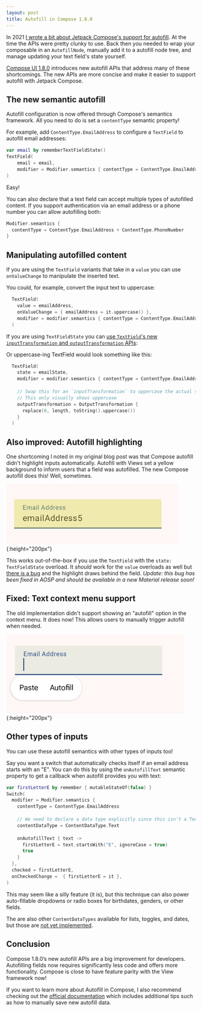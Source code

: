 ```yaml
---
layout: post
title: Autofill in Compose 1.8.0
---
```

In 2021 [I wrote a bit about Jetpack Compose's support for autofill](/2021/04/13/compose-autofill). At the time the APIs were pretty clunky to use. Back then you needed to wrap your composable in an `AutofillNode`, manually add it to a autofill node tree, and manage updating your text field's state yourself.

[Compose UI 1.8.0](https://developer.android.com/jetpack/androidx/releases/compose-ui) introduces new autofill APIs that address many of these shortcomings. The new APIs are more concise and make it easier to support autofill with Jetpack Compose.

<!--more-->

## The new semantic autofill
Autofill configuration is now offered through Compose's semantics framework. All you need to do is set a `contentType` semantic property!

For example, add `ContentType.EmailAddress` to configure a `TextField` to autofill email addresses:

```kotlin
var email by rememberTextFieldState()
TextField(
    email = email,
    modifier = Modifier.semantics { contentType = ContentType.EmailAddress }
)
```

Easy!

You can also declare that a text field can accept multiple types of autofilled content.  If you support authentication via an email address or a phone number you can allow autofilling both:
```kotlin
Modifier.semantics { 
  contentType = ContentType.EmailAddress + ContentType.PhoneNumber
}
```

## Manipulating autofilled content
If you are using the `TextField` variants that take in a `value` you can use `onValueChange` to manipulate the inserted text.

You could, for example, convert the input text to uppercase:

```kotlin
  TextField(
    value = emailAddress,
    onValueChange = { emailAddress = it.uppercase() },
    modifier = modifier.semantics { contentType = ContentType.EmailAddress },
  )
```

If you are using `TextFieldState` you can [use `TextField`'s new `inputTransformation` and `outputTransformation` APIs](https://developer.android.com/develop/ui/compose/text/user-input?textfield=state-based#modify-user-input):

Or uppercase-ing TextField would look something like this:
```kotlin
  TextField(
    state = emailState,
    modifier = modifier.semantics { contentType = ContentType.EmailAddress },

    // Swap this for an `inputTransformation` to uppercase the actual state
    // This only visually shows uppercase
    outputTransformation = OutputTransformation {
      replace(0, length, toString().uppercase())
    }
  )
```

## Also improved: Autofill highlighting
One shortcoming I noted in my original blog post was that Compose autofill didn't highlight inputs automatically. Autofill with Views set a yellow background to inform users that a field was autofilled. The new Compose autofill does this! Well, sometimes.

![Text field context menu with Autofill option](/public/assets/posts/compose_autofill_2/autofilled_highlight.png){:height="200px"}

This works out-of-the-box if you use the `TextField` with the `state: TextFieldState` overload. It _should_ work for the `value` overloads as well but [there is a bug](https://issuetracker.google.com/issues/424384055) and the highlight draws behind the field. _Update: this bug has been fixed in AOSP and should be available in a new Material release soon!_

## Fixed: Text context menu support
The old implementation didn't support showing an "autofill" option in the context menu. It does now! This allows users to manually trigger autofill when needed.

![Text field context menu with Autofill option](/public/assets/posts/compose_autofill_2/context_menu.png){:height="200px"}

## Other types of inputs
You can use these autofill semantics with other types of inputs too! 

Say you want a switch that automatically checks itself if an email address starts with an "E". You can do this by using the `onAutofillText` semantic property to get a callback when autofill provides you with text:

```kotlin
var firstLetterE by remember { mutableStateOf(false) }
Switch(
  modifier = Modifier.semantics {
    contentType = ContentType.EmailAddress

    // We need to declare a data type explicitly since this isn't a TextField
    contentDataType = ContentDataType.Text

    onAutofillText { text ->
      firstLetterE = text.startsWith("E", ignoreCase = true)
      true
    }
  },
  checked = firstLetterE,
  onCheckedChange =  { firstLetterE = it },
)
```

This may seem like a silly feature (it is), but this technique can also power auto-fillable dropdowns or radio boxes for birthdates, genders, or other fields. 
     
The are also other `ContentDataTypes` available for lists, toggles, and dates, but those are [not yet implemented]( https://cs.android.com/androidx/platform/frameworks/support/+/androidx-main:compose/ui/ui/src/androidMain/kotlin/androidx/compose/ui/autofill/AndroidAutofillManager.android.kt;l=210-221?q=onAutofillText&ss=androidx%2Fplatform%2Fframeworks%2Fsupport).

## Conclusion
Compose 1.8.0’s new autofill APIs are a big improvement for developers. Autofilling fields now requires significantly less code and offers more functionality. Compose is close to have feature parity with the View framework now!

If you want to learn more about Autofill in Compose, I also recommend checking out the [official documentation](https://developer.android.com/develop/ui/compose/text/autofill) which includes additional tips such as how to manually save new autofill data. 